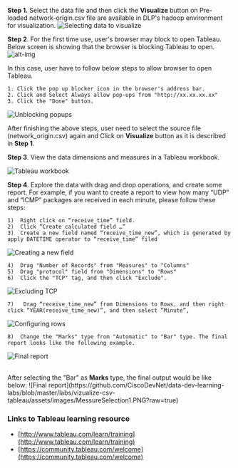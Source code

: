 
**Step 1.** Select the data file and then click the **Visualize** button on
Pre-loaded network-origin.csv file are available in DLP's hadoop environment for visualization.
![Selecting data to visualize](https://github.com/CiscoDevNet/data-dev-learning-labs/blob/master/labs/vizualize-csv-tableau/assets/images/select_data_in_repo.png?raw=true)

**Step 2**.  For the first time use, user's browser may block to open Tableau. Below screen is showing that the browser is blocking Tableau to open.
![alt-img](https://github.com/CiscoDevNet/data-dev-learning-labs/blob/master/labs/vizualize-csv-tableau/assets/images/DataVisualizationTablueBrowserBlockingMsg1.PNG?raw=true)

In this case, user have to follow below steps to allow browser to open Tableau. 

	1. Click the pop up blocker icon in the browser's address bar. 
	2. Click and Select Always allow pop-ups from "http://xx.xx.xx.xx"
	3. Click the "Done" button.

![Unblocking popups](https://github.com/CiscoDevNet/data-dev-learning-labs/blob/master/labs/vizualize-csv-tableau/assets/images/unblock_popups_screen.png?raw=true)

After finishing the above steps, user need to select the source file (network_origin.csv) again and Click on <b>Visualize</b> button as it is described in <b>Step 1</b>.

**Step 3**.  View the data dimensions and measures in a Tableau workbook.

![Tableau workbook](https://github.com/prakdutt/data-dev-learning-labs/blob/master/labs/vizualize-csv-tableau/assets/images/tableau_wkbk.png?raw=true)

**Step 4**. Explore the data with drag and drop operations, and create some report.
For example, if you want to create a report to view how many “UDP” and “ICMP” packages are received in each minute, please follow these steps:

	1)	Right click on “receive_time” field.
	2)	Click “Create calculated field …”
	3)	Create a new field named “receive_time_new”, which is generated by apply DATETIME operator to “receive_time” filed 

![Creating a new field](https://github.com/prakdutt/data-dev-learning-labs/blob/master/labs/vizualize-csv-tableau/assets/images/receive_time_new_field.png?raw=true)


	4)	Drag "Number of Records" from "Measures" to "Columns"
	5)	Drag "protocol" field from "Dimensions" to "Rows"
	6) 	Click the "TCP" tag, and then click "Exclude".

![Excluding TCP](https://github.com/CiscoDevNet/data-dev-learning-labs/blob/master/labs/vizualize-csv-tableau/assets/images/MessureSelection11.PNG?raw=true)

	7)	 Drag “receive_time_new” from Dimensions to Rows, and then right click “YEAR(receive_time_new)”, and then select “Minute”,

![Configuring rows](https://github.com/prakdutt/data-dev-learning-labs/blob/master/labs/vizualize-csv-tableau/assets/images/configure_rows.png?raw=true)

	8)  Change the "Marks" type from "Automatic" to "Bar" type. The final report looks like the following example. 
![Final report](https://github.com/CiscoDevNet/data-dev-learning-labs/blob/master/labs/vizualize-csv-tableau/assets/images/ChartTypeSelection.PNG?raw=true)

</br>
After selecting the "Bar" as <b>Marks</b> type, the final output would be like below:
![Final report](https://github.com/CiscoDevNet/data-dev-learning-labs/blob/master/labs/vizualize-csv-tableau/assets/images/MessureSelection1.PNG?raw=true)


### Links to Tableau learning resource

- [http://www.tableau.com/learn/training](http://www.tableau.com/learn/training)
- [https://community.tableau.com/welcome](https://community.tableau.com/welcome)
